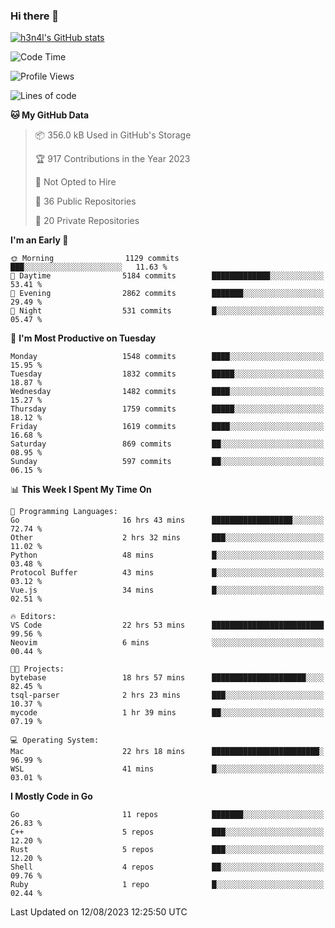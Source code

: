 ### Hi there 👋

[![h3n4l's GitHub stats](https://github-readme-stats.vercel.app/api?username=h3n4l&count_private=true&show_icons=true&theme=radical)](https://github.com/h3n4l/github-readme-stats)

<!--START_SECTION:waka-->
![Code Time](http://img.shields.io/badge/Code%20Time-1%2C491%20hrs%2050%20mins-blue)

![Profile Views](http://img.shields.io/badge/Profile%20Views-3-blue)

![Lines of code](https://img.shields.io/badge/From%20Hello%20World%20I%27ve%20Written-2.8%20million%20lines%20of%20code-blue)

**🐱 My GitHub Data** 

> 📦 356.0 kB Used in GitHub's Storage 
 > 
> 🏆 917 Contributions in the Year 2023
 > 
> 🚫 Not Opted to Hire
 > 
> 📜 36 Public Repositories 
 > 
> 🔑 20 Private Repositories 
 > 
**I'm an Early 🐤** 

```text
🌞 Morning                1129 commits        ███░░░░░░░░░░░░░░░░░░░░░░   11.63 % 
🌆 Daytime                5184 commits        █████████████░░░░░░░░░░░░   53.41 % 
🌃 Evening                2862 commits        ███████░░░░░░░░░░░░░░░░░░   29.49 % 
🌙 Night                  531 commits         █░░░░░░░░░░░░░░░░░░░░░░░░   05.47 % 
```
📅 **I'm Most Productive on Tuesday** 

```text
Monday                   1548 commits        ████░░░░░░░░░░░░░░░░░░░░░   15.95 % 
Tuesday                  1832 commits        █████░░░░░░░░░░░░░░░░░░░░   18.87 % 
Wednesday                1482 commits        ████░░░░░░░░░░░░░░░░░░░░░   15.27 % 
Thursday                 1759 commits        █████░░░░░░░░░░░░░░░░░░░░   18.12 % 
Friday                   1619 commits        ████░░░░░░░░░░░░░░░░░░░░░   16.68 % 
Saturday                 869 commits         ██░░░░░░░░░░░░░░░░░░░░░░░   08.95 % 
Sunday                   597 commits         ██░░░░░░░░░░░░░░░░░░░░░░░   06.15 % 
```


📊 **This Week I Spent My Time On** 

```text
💬 Programming Languages: 
Go                       16 hrs 43 mins      ██████████████████░░░░░░░   72.74 % 
Other                    2 hrs 32 mins       ███░░░░░░░░░░░░░░░░░░░░░░   11.02 % 
Python                   48 mins             █░░░░░░░░░░░░░░░░░░░░░░░░   03.48 % 
Protocol Buffer          43 mins             █░░░░░░░░░░░░░░░░░░░░░░░░   03.12 % 
Vue.js                   34 mins             █░░░░░░░░░░░░░░░░░░░░░░░░   02.51 % 

🔥 Editors: 
VS Code                  22 hrs 53 mins      █████████████████████████   99.56 % 
Neovim                   6 mins              ░░░░░░░░░░░░░░░░░░░░░░░░░   00.44 % 

🐱‍💻 Projects: 
bytebase                 18 hrs 57 mins      █████████████████████░░░░   82.45 % 
tsql-parser              2 hrs 23 mins       ███░░░░░░░░░░░░░░░░░░░░░░   10.37 % 
mycode                   1 hr 39 mins        ██░░░░░░░░░░░░░░░░░░░░░░░   07.19 % 

💻 Operating System: 
Mac                      22 hrs 18 mins      ████████████████████████░   96.99 % 
WSL                      41 mins             █░░░░░░░░░░░░░░░░░░░░░░░░   03.01 % 
```

**I Mostly Code in Go** 

```text
Go                       11 repos            ███████░░░░░░░░░░░░░░░░░░   26.83 % 
C++                      5 repos             ███░░░░░░░░░░░░░░░░░░░░░░   12.20 % 
Rust                     5 repos             ███░░░░░░░░░░░░░░░░░░░░░░   12.20 % 
Shell                    4 repos             ██░░░░░░░░░░░░░░░░░░░░░░░   09.76 % 
Ruby                     1 repo              █░░░░░░░░░░░░░░░░░░░░░░░░   02.44 % 
```




 Last Updated on 12/08/2023 12:25:50 UTC
<!--END_SECTION:waka-->

